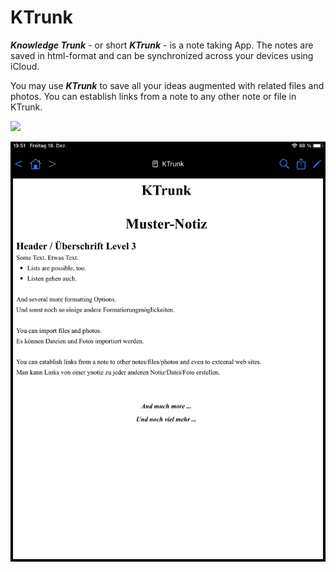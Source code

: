 # KTrunk

<span class="en">***Knowledge Trunk*** - or short ***KTrunk*** - is a note taking App. The notes are saved in html-format and can be synchronized across your devices using iCloud.</span>

<span class="en">You may use ***KTrunk*** to save all your ideas augmented with related files and photos. You can establish links from a note to any other note or file in KTrunk.</span>

[](/home/KTrunk/SampleNote.png)
<img src="/home/KTrunk/SampleNote.png">

<img src="SampleNote.png">
